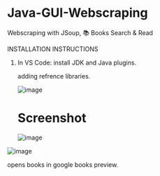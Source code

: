 # Java-GUI-Webscraping
Webscraping with JSoup,  📚 Books Search &amp; Read 

INSTALLATION INSTRUCTIONS
1. In VS Code: install JDK and Java plugins.
  
   adding refrence libraries.

   ![image](https://github.com/adityacodepublic/Java-GUI-Webscraping/assets/93919558/251e6d32-d446-42fc-8d12-86f520ee9e60)



   # Screenshot

   ![image](https://github.com/adityacodepublic/Java-GUI-Webscraping/assets/93919558/7359811c-b791-4d97-a4ab-46f74a1faf09)

  ![image](https://github.com/adityacodepublic/Java-GUI-Webscraping/assets/93919558/0a144a80-1b13-4ebe-8fdb-cbd66a2aa2d4)

  opens books in google books preview. 


